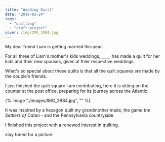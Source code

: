 ```yaml
---
title: "Wedding Quilt"
date: "2018-03-24"
tags: 
  - "quilting"
  - "craft-project"
cover: /img/IMG_3984.jpg
---
```


My dear friend Liam is getting married this year.

For all three of Liam's mother's kids weddings, `____` has made a quilt for her kids and their new spouses, given at their respective weddings.

What's so special about these quilts is that all the quilt squares are made by the couple's friends.

I just finished the quilt square I am contributing, here it is sitting on the counter at the post office, preparing for its journey across the Atlantic.

{% image "./images/IMG_3984.jpg", "" %}


It was inspired by a hexagon quilt my grandmother made, the game _the Settlers of Catan_ - and the Pennsylvania countryside.

I finished this project with a renewed interest in quilting.

stay tuned for a picture
